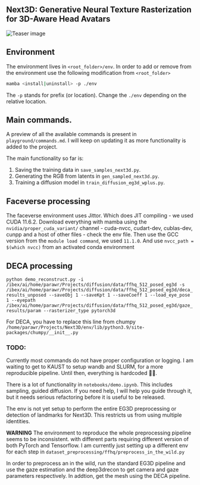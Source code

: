## Next3D: Generative Neural Texture Rasterization for 3D-Aware Head Avatars

![Teaser image](./docs/teaser_v3.jpeg)

## Environment
The environment lives in `<root_folder>/env`. In order to add or remove from the environment use the following modification from `<root_folder>`

```bash
mamba <install|uninstall> -p ./env
```
The `-p` stands for prefix (or location). Change the `./env` depending on the relative location.

## Main commands.
A preview of all the available commands is present in `playground/commands.md`. I will keep on updating it as more functionality is added to the project.

The main functionality so far is:
1. Saving the training data in `save_samples_next3d.py`.
2. Generating the RGB from latents in `gen_sampled_next3d.py`.
3. Training a diffusion model in `train_diffusion_eg3d_wplus.py`.

## Faceverse processing

The faceverse environment uses Jittor. Which does JIT compiling - we used CUDA 11.6.2. Download everything with mamba using the `nvidia/proper_cuda_variant/` channel - cuda-nvcc, cudart-dev, cublas-dev, cunpp and a host of other files - check the env file. Then use the GCC version from the `module load command`, we used `11.1.0`. And use `nvcc_path = $(which nvcc)` from an activated conda environment

## DECA processing

`python demo_reconstruct.py -i  /ibex/ai/home/parawr/Projects/diffusion/data/ffhq_512_posed_eg3d -s /ibex/ai/home/parawr/Projects/diffusion/data/ffhq_512_posed_eg3d/deca_results_unposed --saveObj 1 --saveKpt 1 --saveCoeff 1 --load_eye_pose 1 --eyepath /ibex/ai/home/parawr/Projects/diffusion/data/ffhq_512_posed_eg3d/gaze_results/param --rasterizer_type pytorch3d`

For DECA, you have to replace this line from chumpy `/home/parawr/Projects/Next3D/env/lib/python3.9/site-packages/chumpy/__init__.py`


### TODO:
Currently most commands do not have proper configuration or logging. I am waiting to get to KAUST to setup wandb and SLURM, for a more reproducible pipeline. Until then, everything is hardcoded 🤷‍♂️.

There is a lot of functionality in `notebooks/demo.ipynb`. This includes sampling, guided diffusion. If you need help, I will help you guide through it, but it needs serious refactoring before it is useful to be released.

The env is not yet setup to perform the entire EG3D preprocessing or detection of landmarks for Next3D. This restricts us from using multiple identities. 

**WARNING**
The environment to reproduce the whole preprocessing pipeline seems to be inconsistent. with different parts requiring different version of both PyTorch and Tensorflow. I am currently just setting up a different env for each step in `dataset_preprocessing/ffhq/preprocess_in_the_wild.py`

In order to preprocess an in the wild, run the standard EG3D pipeline and use the gaze estimation and the deep3drecon to get camera and gaze parameters respectively. In addtion, get the mesh using the DECA pipeline.